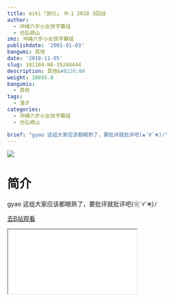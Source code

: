 ```yaml
---
title: miki「旅行」 M-1 2018 3回战
author:
  - 冲绳六岁小女孩字幕组
  - 也弘崎山
zmz: 冲绳六岁小女孩字幕组
publishdate: '2001-01-03'
bangumi: 其他
date: '2018-11-05'
slug: 181104-NA-35248444
description: 其他&#8226;NA
weight: 18895.0
bangumis:
  - 其他
tags:
  - 漫才
categories:
  - 冲绳六岁小女孩字幕组
  - 也弘崎山

brief: "gyao 这组大家应该都眼熟了，要批评就批评吧(❀ฺ´∀`❀ฺ)ﾉ"
---
```

![](https://i.imgur.com/O40zBHS.jpg)
# 简介  
gyao
这组大家应该都眼熟了，要批评就批评吧(❀ฺ´∀`❀ฺ)ﾉ  

[去B站观看](https://www.bilibili.com/video/av35248444/)
<div class ="resp-container"><iframe class="testiframe" src="//player.bilibili.com/player.html?aid=35248444"", scrolling="no", allowfullscreen="true" > </iframe></div> 
